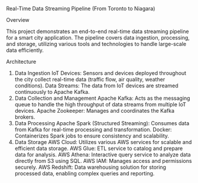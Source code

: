 Real-Time Data Streaming Pipeline (From Toronto to Niagara)

Overview

This project demonstrates an end-to-end real-time data streaming pipeline for a smart city application. The pipeline covers data ingestion, processing, and storage, utilizing various tools and technologies to handle large-scale data efficiently. 

Architecture

1. Data Ingestion
IoT Devices: Sensors and devices deployed throughout the city collect real-time data (traffic flow, air quality, weather conditions).
Data Streams: The data from IoT devices are streamed continuously to Apache Kafka.
2. Data Collection and Management
Apache Kafka: Acts as the messaging queue to handle the high throughput of data streams from multiple IoT devices.
Apache Zookeeper: Manages and coordinates the Kafka brokers.
3. Data Processing
Apache Spark (Structured Streaming): Consumes data from Kafka for real-time processing and transformation.
Docker: Containerizes Spark jobs to ensure consistency and scalability.
4. Data Storage
AWS Cloud: Utilizes various AWS services for scalable and efficient data storage.
AWS Glue: ETL service to catalog and prepare data for analysis.
AWS Athena: Interactive query service to analyze data directly from S3 using SQL.
AWS IAM: Manages access and permissions securely.
AWS Redshift: Data warehousing solution for storing processed data, enabling complex queries and reporting.


